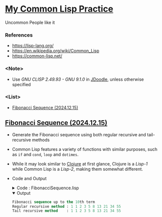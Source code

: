 # [My Common Lisp Practice](../README.md#my-common-lisp-practice)

Uncommon People like it


### References

- https://lisp-lang.org/
- https://en.wikipedia.org/wiki/Common_Lisp
- https://common-lisp.net/


### \<Note>

- Use *GNU CLISP 2.49.93 - GNU 9.1.0* in [JDoodle](https://www.jdoodle.com/execute-clisp-online), unless otherwise specified


### \<List>

- [Fibonacci Sequence (2024.12.15)](#fibonacci-sequence-20241215)


## [Fibonacci Sequence (2024.12.15)](#list)

- Generate the Fibonacci sequence using both regular recursive and tail-recursive methods
- Common Lisp features a variety of functions with similar purposes, such as `if` and `cond`, `loop` and `dotimes`.
- While it may look similar to [Clojure](/Clojure/) at first glance, Clojure is a *Lisp-1* while Common Lisp is a *Lisp-2*, making them somewhat different.
- Code and Output
  <details>
    <summary>Code : FibonacciSequence.lisp</summary>

  ```lisp
  ;; Regular recursive Fibonacci function
  (defun fib-recursive (n)
    "Calculate the n-th Fibonacci number using regular recursion."
    (cond ((= n 1) 1)                             ; cond means "condition" and is used like if-else if or switch statements in other languages.
          ((= n 2) 1)
          (t (+ (fib-recursive (- n 1))           ; t means "true" and is always evaluated as true. It is used as the default-consequent in cond.
                (fib-recursive (- n 2))))))

  ;; Tail-recursive Fibonacci function
  (defun fib-tail-recursive (n &optional (a 1) (b 1))
    "Calculate the n-th Fibonacci number using tail recursion."
    (if (<= n 1)
        a                                         ; then-expression: executed if the condition is true.
        (fib-tail-recursive (1- n) b (+ a b))))   ; optional-else-expression: executed if the condition is false (no explicit 'else' keyword is required).

  ;; Function to calculate and print Fibonacci numbers
  (defun print-fibonacci-numbers (n)
    "Calculate and print Fibonacci numbers up to the n-th term."
    (format t "Fibonacci sequence up to the ~Dth term~%" n)
    (format t "Regular recursive method : ")
    (dotimes (i n)                                ; dotimes is similar to loop but is simpler and specifically used for iterating a fixed number of times.
      (format t "~D " (fib-recursive (1+ i))))
    (format t "~%Tail recursive method    : ")
    (dotimes (i n)
      (format t "~D " (fib-tail-recursive (1+ i)))))
  ```
  ```lisp
  ;; Example execution
  (print-fibonacci-numbers 10)
  ```
  </details>
  <details open="">
    <summary>Output</summary>

  ```lisp
  Fibonacci sequence up to the 10th term
  Regular recursive method : 1 1 2 3 5 8 13 21 34 55 
  Tail recursive method    : 1 1 2 3 5 8 13 21 34 55 
  ```
  </details>
